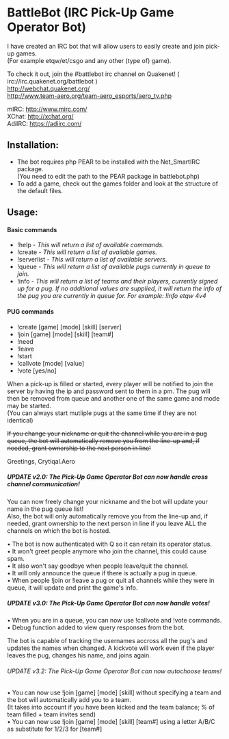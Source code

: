 # BattleBot (IRC Pick-Up Game Operator Bot)

I have created an IRC bot that will allow users to easily create and join pick-up games.  
(For example etqw/et/csgo and any other (type of) game).

To check it out, join the #battlebot irc channel on Quakenet! ( irc://irc.quakenet.org/battlebot )   
http://webchat.quakenet.org/   
http://www.team-aero.org/team-aero_esports/aero_tv.php  
  
mIRC: http://www.mirc.com/   
XChat: http://xchat.org/  
AdiIRC: https://adiirc.com/

## Installation:
  
- The bot requires php PEAR to be installed with the Net_SmartIRC package.  
  (You need to edit the path to the PEAR package in battlebot.php)
- To add a game, check out the games folder and look at the structure of the default files.

## Usage:
   
#### Basic commands
- !help - <i>This will return a list of available commands.</i>  
- !create - <i>This will return a list of available games.</i>   
- !serverlist - <i>This will return a list of available servers.</i>   
- !queue - <i>This will return a list of available pugs currently in queue to join.</i>  
- !info - <i>This will return a list of teams and their players, currently signed up for a pug. If no additional values are supplied, it will return the info of the pug you are currently in queue for. For example: !info etqw 4v4 </i>  
    
#### PUG commands  
- !create [game] [mode] [skill] [server]  
- !join [game] [mode] [skill] [team#]  
- !need  
- !leave  
- !start  
- !callvote [mode] [value]  
- !vote [yes/no]  
  
When a pick-up is filled or started, every player will be notified to join the server by having the ip and password sent to them in a pm. The pug will then be removed from queue and another one of the same game and mode may be started.  
(You can always start mutliple pugs at the same time if they are not identical)  
  
<s>If you change your nickname or quit the channel while you are in a pug queue, the bot will automatically remove you from the line-up and, if needed, grant ownership to the next person in line!</s>  
  
Greetings, Crytiqal.Aero  
  
##### UPDATE v2.0: The Pick-Up Game Operator Bot can now handle cross channel communication!  
  
You can now freely change your nickname and the bot will update your name in the pug queue list!  
Also, the bot will only automatically remove you from the line-up and, if needed, grant ownership to the next person in line if you leave ALL the channels on which the bot is hosted.  
  
• The bot is now authenticated with Q so it can retain its operator status.  
• It won't greet people anymore who join the channel, this could cause spam.  
• It also won't say goodbye when people leave/quit the channel.  
• It will only announce the queue if there is actually a pug in queue.  
• When people !join or !leave a pug or quit all channels while they were in queue, it will update and print the game's info.  
  
##### UPDATE v3.0: The Pick-Up Game Operator Bot can now handle votes!  
  
• When you are in a queue, you can now use !callvote and !vote commands.  
• Debug function added to view query responses from the bot.
  
The bot is capable of tracking the usernames accross all the pug's and updates the names when changed. A kickvote will work even if the player leaves the pug, changes his name, and joins again.  
   
   
###### UPDATE v3.2: The Pick-Up Game Operator Bot can now autochoose teams!  
  
• You can now use !join [game] [mode] [skill] without specifying a team and the bot will automatically add you to a team.  
  (It takes into account if you have been kicked and the team balance; % of team filled + team invites send)  
• You can now use !join [game] [mode] [skill] [team#] using a letter A/B/C as substitute for 1/2/3 for [team#]


